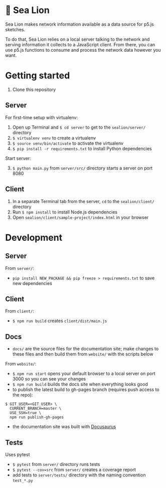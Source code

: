 # 🌊 Sea Lion
Sea Lion makes network information available as a data source for p5.js sketches.

To do that, Sea Lion relies on a local server talking to the network and serving information it collects to a JavaScript client. From there, you can use p5.js functions to consume and process the network data however you want.

# Getting started
1. Clone this repository

## Server
For first-time setup with virtualenv:

1. Open up Terminal and `$ cd server` to get to the `sealion/server/` directory
2. `$ virtualenv venv` to create a virtualenv
3. `$ source venv/bin/activate` to activate the virtualenv
4. `$ pip install -r requirements.txt` to install Python dependencies

Start server:

3. `$ python main.py` from `server/src/` directory starts a server on port 8080

## Client

1. In a separate Terminal tab from the server, `cd` to the `sealion/client/` directory
2. Run `$ npm install` to install Node.js dependencies
2. Open `sealion/client/sample-project/index.html` in your browser

# Development
## Server
From `server/`:
- `pip install NEW_PACKAGE && pip freeze > requirements.txt` to save new dependencies

## Client
From `client/`: 
- `$ npm run build` creates `client/dist/main.js`

## Docs
- `docs/` are the source files for the documentation site; make changes to these files and then build them from `website/` with the scripts below

From `website/`:
- `$ npm run start` opens your default browser to a local server on port 3000 so you can see your changes
- `$ npm run build` builds the docs site when everything looks good
- to publish the latest build to gh-pages branch (requires push access to the repo):
```
$ GIT_USER=<GIT_USER> \
  CURRENT_BRANCH=master \
  USE_SSH=true \
  npm run publish-gh-pages
```
- the documentation site was built with [Docusaurus](https://docusaurus.io)

## Tests
Uses pytest

- `$ pytest` from `server/` directory runs tests
- `$ pytest --cov=src` from `server/` creates a coverage report
- add tests to `server/tests/` directory with the naming convention `test_*.py`
